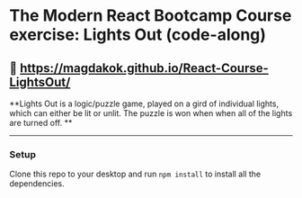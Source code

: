 # The Modern React Bootcamp Course exercise: Lights Out (code-along)

## :movie_camera: https://magdakok.github.io/React-Course-LightsOut/

**Lights Out is a logic/puzzle game, played on a gird of individual lights, which can either be lit or unlit. The puzzle is won when when all of the lights are turned off. **

---

### Setup
Clone this repo to your desktop and run `npm install` to install all the dependencies.
